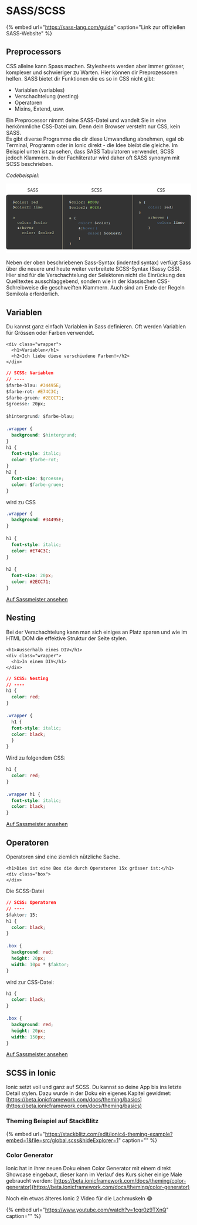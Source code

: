 # SASS/SCSS

{% embed url="https://sass-lang.com/guide" caption="Link zur offiziellen SASS-Website" %}

## Preprocessors

CSS alleine kann Spass machen. Stylesheets werden aber immer grösser, komplexer und schwieriger zu Warten. Hier können dir Preprozessoren helfen. SASS bietet dir Funktionen die es so in CSS nicht gibt:

* Variablen \(variables\)
* Verschachtelung \(nesting\)
* Operatoren
* Mixins, Extend, usw.

Ein Preprocessor nimmt deine SASS-Datei und wandelt Sie in eine herkömmliche CSS-Datei um. Denn dein Browser versteht nur CSS, kein SASS.  
Es gibt diverse Programme die dir diese Umwandlung abnehmen, egal ob Terminal, Programm oder in Ionic direkt - die Idee bleibt die gleiche. Im Beispiel unten ist zu sehen, dass SASS Tabulatoren verwendet, SCSS jedoch Klammern. In der Fachliteratur wird daher oft SASS synonym mit SCSS beschrieben.

_Codebeispiel:_

![](../.gitbook/assets/sass-vs-scss.png)

Neben der oben beschriebenen Sass-Syntax \(indented syntax\) verfügt Sass über die neuere und heute weiter verbreitete SCSS-Syntax \(Sassy CSS\). Hier sind für die Verschachtelung der Selektoren nicht die Einrückung des Quelltextes ausschlaggebend, sondern wie in der klassischen CSS-Schreibweise die geschweiften Klammern. Auch sind am Ende der Regeln Semikola erforderlich.

## Variablen

Du kannst ganz einfach Variablen in Sass definieren. Oft werden Variablen für Grössen oder Farben verwendet.

```markup
<div class="wrapper">
  <h1>Variablen</h1>
  <h2>Ich liebe diese verschiedene Farben!</h2>
</div>
```

```css
// SCSS: Variablen
// ----
$farbe-blau: #34495E;
$farbe-rot: #E74C3C;
$farbe-gruen: #2ECC71;
$groesse: 20px;

$hintergrund: $farbe-blau;

.wrapper {
  background: $hintergrund;
}
h1 { 
  font-style: italic;
  color: $farbe-rot;
}
h2 {
  font-size: $groesse;
  color: $farbe-gruen;
}
```

wird zu CSS

```css
.wrapper {
  background: #34495E;
}

h1 {
  font-style: italic;
  color: #E74C3C;
}

h2 {
  font-size: 20px;
  color: #2ECC71;
}
```

[Auf Sassmeister ansehen](https://www.sassmeister.com/gist/e4a777cd959c035502658c0bded5f66b)

## Nesting

Bei der Verschachtelung kann man sich einiges an Platz sparen und wie im HTML DOM die effektive Struktur der Seite stylen.

```markup
<h1>Ausserhalb eines DIV</h1>
<div class="wrapper">
  <h1>In einem DIV</h1>
</div>
```

```css
// SCSS: Nesting
// ----
h1 { 
  color: red; 
}

.wrapper {
  h1 { 
  font-style: italic;
  color: black;
  }
}
```

Wird zu folgendem CSS:

```css
h1 {
  color: red;
}

.wrapper h1 {
  font-style: italic;
  color: black;
}
```

[Auf Sassmeister ansehen](https://www.sassmeister.com/gist/2fdb11998adcf5b390d053c006d56e11)

## Operatoren

Operatoren sind eine ziemlich nützliche Sache.

```markup
<h1>Dies ist eine Box die durch Operatoren 15x grösser ist:</h1>
<div class="box">
</div>
```

Die SCSS-Datei

```css
// SCSS: Operatoren
// ----
$faktor: 15;
h1 { 
  color: black; 
}

.box {
  background: red;
  height: 20px;
  width: 10px * $faktor;
}
```

wird zur CSS-Datei:

```css
h1 {
  color: black;
}

.box {
  background: red;
  height: 20px;
  width: 150px;
}
```

[Auf Sassmeister ansehen](https://www.sassmeister.com/gist/855910db908128842a9eb6936d7516be)

## SCSS in Ionic

Ionic setzt voll und ganz auf SCSS. Du kannst so deine App bis ins letzte Detail stylen. Dazu wurde in der Doku ein eigenes Kapitel gewidmet: [https://beta.ionicframework.com/docs/theming/basics](https://beta.ionicframework.com/docs/theming/basics)

### Theming Beispiel auf StackBlitz

{% embed url="https://stackblitz.com/edit/ionic4-theming-example?embed=1&file=src/global.scss&hideExplorer=1" caption="" %}

### Color Generator

Ionic hat in ihrer neuen Doku einen Color Generator mit einem direkt Showcase eingebaut, dieser kann im Verlauf des Kurs sicher einige Male gebraucht werden: [https://beta.ionicframework.com/docs/theming/color-generator](https://beta.ionicframework.com/docs/theming/color-generator)

Noch ein etwas älteres Ionic 2 Video für die Lachmuskeln 😂

{% embed url="https://www.youtube.com/watch?v=1cgr0z9TXnQ" caption="" %}

